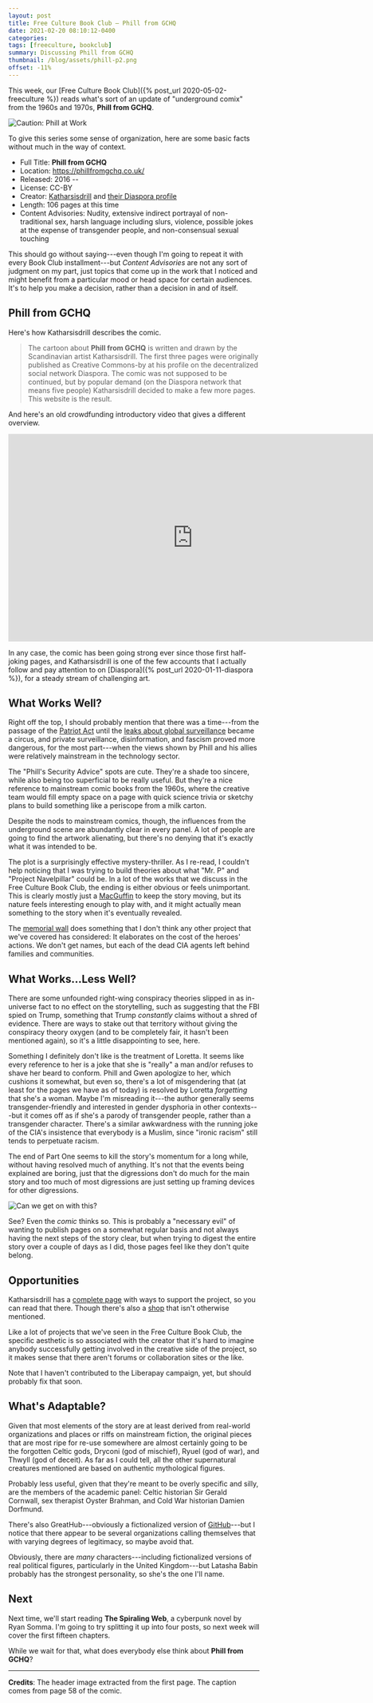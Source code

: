 ```yaml
---
layout: post
title: Free Culture Book Club — Phill from GCHQ
date: 2021-02-20 08:10:12-0400
categories:
tags: [freeculture, bookclub]
summary: Discussing Phill from GCHQ
thumbnail: /blog/assets/phill-p2.png
offset: -11%
---
```


This week, our [Free Culture Book Club]({% post_url 2020-05-02-freeculture %}) reads what's sort of an update of "underground comix" from the 1960s and 1970s, **Phill from GCHQ**.

![Caution: Phill at Work](/blog/assets/phill-p2.png "Caution: Phill at Work")

To give this series some sense of organization, here are some basic facts without much in the way of context.

 * Full Title:  **Phill from GCHQ**
 * Location:  <https://phillfromgchq.co.uk/>
 * Released:  2016 --
 * License:  CC-BY
 * Creator:  [Katharsisdrill](https://katharsisdrill.art/) and [their Diaspora profile](https://www.datataffel.dk/u/katharsisdrill)
 * Length:  106 pages at this time
 * Content Advisories:  Nudity, extensive indirect portrayal of non-traditional sex, harsh language including slurs, violence, possible jokes at the expense of transgender people, and non-consensual sexual touching

This should go without saying---even though I'm going to repeat it with every Book Club installment---but *Content Advisories* are not any sort of judgment on my part, just topics that come up in the work that I noticed and might benefit from a particular mood or head space for certain audiences.  It's to help you make a decision, rather than a decision in and of itself.

## Phill from GCHQ

Here's how Katharsisdrill describes the comic.

 > The cartoon about **Phill from GCHQ** is written and drawn by the Scandinavian artist Katharsisdrill. The first three pages were originally published as Creative Commons-by at his profile on the decentralized social network Diaspora. The comic was not supposed to be continued, but by popular demand (on the Diaspora network that means five people) Katharsisdrill decided to make a few more pages. This website is the result.

And here's an old crowdfunding introductory video that gives a different overview.

<iframe
  width="740"
  height="416"
  sandbox="allow-same-origin allow-scripts allow-popups"
  src="https://peertube.dk/videos/embed/5ad5aa82-f48c-4766-88be-a533e0c24aee"
  frameborder="0"
  allowfullscreen
>
</iframe>

In any case, the comic has been going strong ever since those first half-joking pages, and Katharsisdrill is one of the few accounts that I actually follow and pay attention to on [Diaspora]({% post_url 2020-01-11-diaspora %}), for a steady stream of challenging art.

## What Works Well?

Right off the top, I should probably mention that there was a time---from the passage of the [Patriot Act](https://en.wikipedia.org/wiki/Patriot_Act) until the [leaks about global surveillance](https://en.wikipedia.org/wiki/Global_surveillance_disclosures_(2013%E2%80%93present)) became a circus, and private surveillance, disinformation, and fascism proved more dangerous, for the most part---when the views shown by Phill and his allies were relatively mainstream in the technology sector.

The "Phill's Security Advice" spots are cute.  They're a shade too sincere, while also being too superficial to be really useful.  But they're a nice reference to mainstream comic books from the 1960s, where the creative team would fill empty space on a page with quick science trivia or sketchy plans to build something like a periscope from a milk carton.

Despite the nods to mainstream comics, though, the influences from the underground scene are abundantly clear in every panel.  A lot of people are going to find the artwork alienating, but there's no denying that it's exactly what it was intended to be.

The plot is a surprisingly effective mystery-thriller.  As I re-read, I couldn't help noticing that I was trying to build theories about what "Mr. P" and "Project Navelpillar" could be.  In a lot of the works that we discuss in the Free Culture Book Club, the ending is either obvious or feels unimportant.  This is clearly mostly just a [MacGuffin](https://en.wikipedia.org/wiki/MacGuffin) to keep the story moving, but its nature feels interesting enough to play with, and it might actually mean something to the story when it's eventually revealed.

The [memorial wall](https://phillfromgchq.co.uk/?phill=53&pa=view&la=en) does something that I don't think any other project that we've covered has considered:  It elaborates on the cost of the heroes' actions.  We don't get names, but each of the dead CIA agents left behind families and communities.

## What Works...Less Well?

There are some unfounded right-wing conspiracy theories slipped in as in-universe fact to no effect on the storytelling, such as suggesting that the FBI spied on Trump, something that Trump *constantly* claims without a shred of evidence.  There are ways to stake out that territory without giving the conspiracy theory oxygen (and to be completely fair, it hasn't been mentioned again), so it's a little disappointing to see, here.

Something I definitely don't like is the treatment of Loretta.  It seems like every reference to her is a joke that she is "really" a man and/or refuses to shave her beard to conform.  Phill and Gwen apologize to her, which cushions it somewhat, but even so, there's a lot of misgendering that (at least for the pages we have as of today) is resolved by Loretta *forgetting* that she's a woman.  Maybe I'm misreading it---the author generally seems transgender-friendly and interested in gender dysphoria in other contexts---but it comes off as if she's a parody of transgender people, rather than a transgender character.  There's a similar awkwardness with the running joke of the CIA's insistence that everybody is a Muslim, since "ironic racism" still tends to perpetuate racism.

The end of Part One seems to kill the story's momentum for a long while, without having resolved much of anything.  It's not that the events being explained are boring, just that the digressions don't do much for the main story and too much of most digressions are just setting up framing devices for other digressions.

![Can we get on with this?](/blog/assets/phillP58caption.png "Can we get on with this?")

See?  Even the *comic* thinks so.  This is probably a "necessary evil" of wanting to publish pages on a somewhat regular basis and not always having the next steps of the story clear, but when trying to digest the entire story over a couple of days as I did, those pages feel like they don't quite belong.

## Opportunities

Katharsisdrill has a [complete page](https://phillfromgchq.co.uk/?phill=1&pa=support&la=en) with ways to support the project, so you can read that there.  Though there's also a [shop](https://katharsisdrill.art/?post_type=product) that isn't otherwise mentioned.

Like a lot of projects that we've seen in the Free Culture Book Club, the specific aesthetic is so associated with the creator that it's hard to imagine anybody successfully getting involved in the creative side of the project, so it makes sense that there aren't forums or collaboration sites or the like.

Note that I haven't contributed to the Liberapay campaign, yet, but should probably fix that soon.

## What's Adaptable?

Given that most elements of the story are at least derived from real-world organizations and places or riffs on mainstream fiction, the original pieces that are most ripe for re-use somewhere are almost certainly going to be the forgotten Celtic gods, Dryconi (god of mischief), Ryuel (god of war), and Thwyll (god of deceit).  As far as I could tell, all the other supernatural creatures mentioned are based on authentic mythological figures.

Probably less useful, given that they're meant to be overly specific and silly, are the members of the academic panel:  Celtic historian Sir Gerald Cornwall, sex therapist Oyster Brahman, and Cold War historian Damien Dorfmund.

There's also GreatHub---obviously a fictionalized version of [GitHub](https://github.com/)---but I notice that there appear to be several organizations calling themselves that with varying degrees of legitimacy, so maybe avoid that.

Obviously, there are *many* characters---including fictionalized versions of real political figures, particularly in the United Kingdom---but Latasha Babin probably has the strongest personality, so she's the one I'll name.

## Next

Next time, we'll start reading **The Spiraling Web**, a cyberpunk novel by Ryan Somma.  I'm going to try splitting it up into four posts, so next week will cover the first fifteen chapters.

While we wait for that, what does everybody else think about **Phill from GCHQ**?

* * *

**Credits**:  The header image extracted from the first page.  The caption comes from page 58 of the comic.
